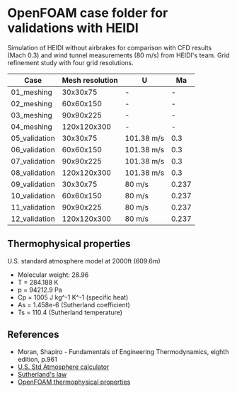 # OpenFOAM case folder for validations with HEIDI

Simulation of HEIDI without airbrakes for comparison with CFD results (Mach 0.3) and wind tunnel measurements (80 m/s) from HEIDI's team.
Grid refinement study with four grid resolutions.

Case            | Mesh resolution | U | Ma | 
|--|--|--|--|
| 01_meshing |    30x30x75 | - | - |
| 02_meshing |   60x60x150 | - | - |
| 03_meshing |   90x90x225 | - | - |
| 04_meshing | 120x120x300 | - | - |
| 05_validation |    30x30x75 | 101.38 m/s | 0.3 |
| 06_validation |   60x60x150 | 101.38 m/s | 0.3 |
| 07_validation |   90x90x225 | 101.38 m/s | 0.3 |
| 08_validation | 120x120x300 | 101.38 m/s | 0.3 |
| 09_validation |    30x30x75 | 80 m/s | 0.237 |
| 10_validation |   60x60x150 | 80 m/s | 0.237 |
| 11_validation |   90x90x225 | 80 m/s | 0.237 |
| 12_validation | 120x120x300 | 80 m/s | 0.237 |


## Thermophysical properties

U.S. standard atmosphere model at 2000ft (609.6m)
* Molecular weight: 28.96
* T = 284.188 K
* p = 94212.9 Pa
* Cp = 1005 J kg^-1 K^-1 (specific heat)
* As = 1.458e-6 (Sutherland coefficient)
* Ts = 110.4 (Sutherland temperature)

## References

* Moran, Shapiro - Fundamentals of Engineering Thermodynamics, eighth edition, p.961
* [U.S. Std Atmosphere calculator](http://www.luizmonteiro.com/StdAtm.aspx)
* [Sutherland's law](https://www.cfd-online.com/Wiki/Sutherland's_law)
* [OpenFOAM thermophysical properties](https://cfd.direct/openfoam/user-guide/v4-thermophysical/)

